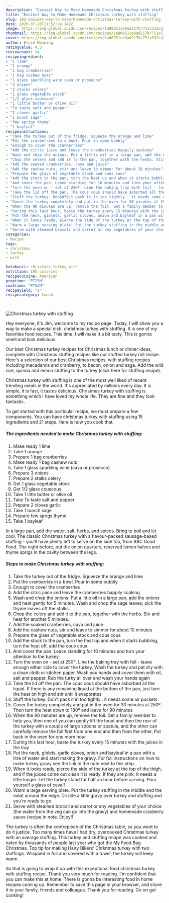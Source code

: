 ```yaml
---
description: "Easiest Way to Make Homemade Christmas turkey with stuffing"
title: "Easiest Way to Make Homemade Christmas turkey with stuffing"
slug: 192-easiest-way-to-make-homemade-christmas-turkey-with-stuffing
date: 2020-07-20T21:52:24.142Z
image: https://img-global.cpcdn.com/recipes/1a80951ce9ad217b/751x532cq70/christmas-turkey-with-stuffing-recipe-main-photo.jpg
thumbnail: https://img-global.cpcdn.com/recipes/1a80951ce9ad217b/751x532cq70/christmas-turkey-with-stuffing-recipe-main-photo.jpg
cover: https://img-global.cpcdn.com/recipes/1a80951ce9ad217b/751x532cq70/christmas-turkey-with-stuffing-recipe-main-photo.jpg
author: Elsie Manning
ratingvalue: 4.3
reviewcount: 14
recipeingredient:
- "1 lime"
- "1 orange"
- "1 bag cranberries"
- "1 bag cashew nuts"
- "1 glass sparkling wine cava or prosecco"
- "3 onions"
- "2 stalks celery"
- "1 glass vegetable stock"
- "1/2 glass couscous"
- "1 little butter or olive oil"
- "To taste salt and pepper"
- "2 cloves garlic"
- "1 bunch sage"
- "few sprigs thyme"
- "1 bayleaf"
recipeinstructions:
- "Take the turkey out of the fridge. Squeeze the orange and lime"
- "Put the cranberries in a bowl. Pour in some bubbly"
- "Enough to cover the cranberries"
- "Add the citric juice and leave the cranberries happily soaking"
- "Wash and chop the onions. Put a little oil in a large pan, add the onions and heat gently for 5 minutes. Wash and chop the sage leaves, pick the thyme leaves off the stalks."
- "Chop the celery and add it to the pan, together with the herbs. Stir and heat for another 5 minutes."
- "Add the soaked cranberries, cava and juice"
- "Add the cashew nuts, stir and leave to simmer for about 10 minutes"
- "Prepare the glass of vegetable stock and cous cous"
- "Add the stock to the pan, turn the heat up and when it starts bubbling, turn the heat off, add the cous cous"
- "And cover the pan. Leave standing for 10 minutes and turn your attention to the turkey."
- "Turn the oven on - set at 250º. Line the baking tray with foil - leave enough either side to cover the turkey. Wash the turkey and pat dry with a clean cloth or kitchen paper. Wash you hands and cover them with oil, salt and pepper. Rub the turky all over  and wash your hands again"
- "Take the lid off the pan. The cous cous should have asborbed all the liquid. If there is any remaining liquid at the bottom of the pan, just turn the heat on high and stir until it evaporates"
- "Stuff the turkey. Don&#39;t pack it in too tightly . it needs some air pockets"
- "Cover the turkey completely and put in the oven for 30 minutes at 250º. Then turn the heat down to 180º and leave for 90 minutes"
- "When the 90 minutes are up, remove the foil. Get a family member to help you, then one of you can gently lift the head and then the rear of the turkey with a couple of large spoons or spatula, and the other can carefully remove the foil first from one end and then from the other. Put back in the oven for one more hour"
- "During this last hour, baste the turkey every 15 minutes with the juices in the tray"
- "Put the neck, giblets, garlic cloves, onion and bayleaf in a pan with a litre of water and start making the gravy. For full instructions on how to make turkey gravy see the link in the note next to this step."
- "When it looks ready, pierce the side of the turkey at the top of the thigh, and if the juices come out clean it is ready. If they are pink, it needs a little longer. Let the turkey stand for half an hour before carving. Pour yourself a glass of cava!!"
- "Warm a large serving plate. Put the turkey stuffing in the middle and the meat around the edge. Drizzle a little gravy over turkey and stuffing and you&#39;re ready to go."
- "Serve with steamed brocoli and carrot or any vegetables of your choice (the water from the veg can go into the gravy) and homemade cranberry sauce (recipe in note. Enjoy!!"
categories:
- Recipe
tags:
- christmas
- turkey
- with

katakunci: christmas turkey with 
nutrition: 195 calories
recipecuisine: American
preptime: "PT25M"
cooktime: "PT53M"
recipeyield: "1"
recipecategory: Lunch

---
```



![Christmas turkey with stuffing](https://img-global.cpcdn.com/recipes/1a80951ce9ad217b/751x532cq70/christmas-turkey-with-stuffing-recipe-main-photo.jpg)

Hey everyone, it's Jim, welcome to my recipe page. Today, I will show you a way to make a special dish, christmas turkey with stuffing. It is one of my favorites food recipes. This time, I will make it a bit tasty. This is gonna smell and look delicious.

Our best Christmas turkey recipes for Christmas lunch or dinner ideas, complete with Christmas stuffing recipes like our stuffed turkey roll recipe. Here&#39;s a selection of our best Christmas recipes, with stuffing recipes including macadamia and cranberry, to bacon, onion and sage. Add the wild rice, quinoa and lemon stuffing to the turkey (click here for stuffing recipe).

Christmas turkey with stuffing is one of the most well liked of recent trending meals in the world. It's appreciated by millions every day. It is simple, it is fast, it tastes delicious. Christmas turkey with stuffing is something which I have loved my whole life. They are fine and they look fantastic.


To get started with this particular recipe, we must prepare a few components. You can have christmas turkey with stuffing using 15 ingredients and 21 steps. Here is how you cook that.

<!--inarticleads1-->

##### The ingredients needed to make Christmas turkey with stuffing:

1. Make ready 1 lime
1. Take 1 orange
1. Prepare 1 bag cranberries
1. Make ready 1 bag cashew nuts
1. Take 1 glass sparkling wine (cava or prosecco)
1. Prepare 3 onions
1. Prepare 2 stalks celery
1. Get 1 glass vegetable stock
1. Get 1/2 glass couscous
1. Take 1 little butter or olive oil
1. Take To taste salt and pepper
1. Prepare 2 cloves garlic
1. Take 1 bunch sage
1. Prepare few sprigs thyme
1. Take 1 bayleaf


In a large pan, add the water, salt, herbs, and spices. Bring to boil and let cool. The classic Christmas turkey with a flavour-packed sausage-based stuffing - you&#39;ll have plenty left to serve on the side too, from BBC Good Food. The night before, put the onion quarters, reserved lemon halves and thyme sprigs in the cavity between the legs. 

<!--inarticleads2-->

##### Steps to make Christmas turkey with stuffing:

1. Take the turkey out of the fridge. Squeeze the orange and lime
1. Put the cranberries in a bowl. Pour in some bubbly
1. Enough to cover the cranberries
1. Add the citric juice and leave the cranberries happily soaking
1. Wash and chop the onions. Put a little oil in a large pan, add the onions and heat gently for 5 minutes. Wash and chop the sage leaves, pick the thyme leaves off the stalks.
1. Chop the celery and add it to the pan, together with the herbs. Stir and heat for another 5 minutes.
1. Add the soaked cranberries, cava and juice
1. Add the cashew nuts, stir and leave to simmer for about 10 minutes
1. Prepare the glass of vegetable stock and cous cous
1. Add the stock to the pan, turn the heat up and when it starts bubbling, turn the heat off, add the cous cous
1. And cover the pan. Leave standing for 10 minutes and turn your attention to the turkey.
1. Turn the oven on - set at 250º. Line the baking tray with foil - leave enough either side to cover the turkey. Wash the turkey and pat dry with a clean cloth or kitchen paper. Wash you hands and cover them with oil, salt and pepper. Rub the turky all over  and wash your hands again
1. Take the lid off the pan. The cous cous should have asborbed all the liquid. If there is any remaining liquid at the bottom of the pan, just turn the heat on high and stir until it evaporates
1. Stuff the turkey. Don&#39;t pack it in too tightly . it needs some air pockets
1. Cover the turkey completely and put in the oven for 30 minutes at 250º. Then turn the heat down to 180º and leave for 90 minutes
1. When the 90 minutes are up, remove the foil. Get a family member to help you, then one of you can gently lift the head and then the rear of the turkey with a couple of large spoons or spatula, and the other can carefully remove the foil first from one end and then from the other. Put back in the oven for one more hour
1. During this last hour, baste the turkey every 15 minutes with the juices in the tray
1. Put the neck, giblets, garlic cloves, onion and bayleaf in a pan with a litre of water and start making the gravy. For full instructions on how to make turkey gravy see the link in the note next to this step.
1. When it looks ready, pierce the side of the turkey at the top of the thigh, and if the juices come out clean it is ready. If they are pink, it needs a little longer. Let the turkey stand for half an hour before carving. Pour yourself a glass of cava!!
1. Warm a large serving plate. Put the turkey stuffing in the middle and the meat around the edge. Drizzle a little gravy over turkey and stuffing and you&#39;re ready to go.
1. Serve with steamed brocoli and carrot or any vegetables of your choice (the water from the veg can go into the gravy) and homemade cranberry sauce (recipe in note. Enjoy!!


The turkey is often the centrepiece of the Christmas table, so you want to do it justice. Too many times have I had dry, overcooked Christmas turkey with an average stuffing. This turkey and stuffing recipe was cooked and eaten by thousands of people last year who got the My Food Bag Christmas. Top tip for making Hairy Bikers&#39; Christmas turkey with two stuffings. Wrapped in foil and covered with a towel, the turkey will keep warm. 

So that is going to wrap it up with this exceptional food christmas turkey with stuffing recipe. Thank you very much for reading. I'm confident that you can make this at home. There is gonna be interesting food in home recipes coming up. Remember to save this page in your browser, and share it to your family, friends and colleague. Thank you for reading. Go on get cooking!
